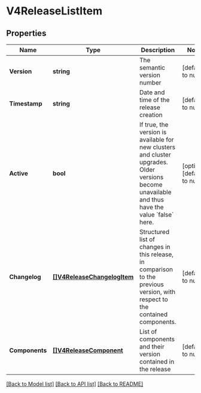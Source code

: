 # V4ReleaseListItem

## Properties
Name | Type | Description | Notes
------------ | ------------- | ------------- | -------------
**Version** | **string** | The semantic version number | [default to null]
**Timestamp** | **string** | Date and time of the release creation | [default to null]
**Active** | **bool** | If true, the version is available for new clusters and cluster upgrades. Older versions become unavailable and thus have the value &#x60;false&#x60; here.  | [optional] [default to null]
**Changelog** | [**[]V4ReleaseChangelogItem**](V4ReleaseChangelogItem.md) | Structured list of changes in this release, in comparison to the previous version, with respect to the contained components.  | [default to null]
**Components** | [**[]V4ReleaseComponent**](V4ReleaseComponent.md) | List of components and their version contained in the release  | [default to null]

[[Back to Model list]](../README.md#documentation-for-models) [[Back to API list]](../README.md#documentation-for-api-endpoints) [[Back to README]](../README.md)


